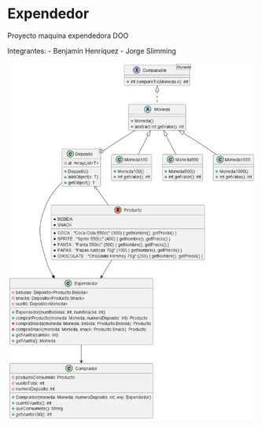 # Expendedor
 Proyecto maquina expendedora DOO

 Integrantes: 
    - Benjamín Henríquez
    - Jorge Slimming

    

![Diagrama](https://github.com/JorshSlimming/Expendedor/blob/f3eb72069db52e9035b8c0616cecd21d0e6444d3/Diagrama.png)
